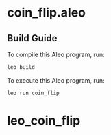 # coin_flip.aleo

## Build Guide

To compile this Aleo program, run:
```bash
leo build
```

To execute this Aleo program, run:
```bash
leo run coin_flip
```
# leo_coin_flip
